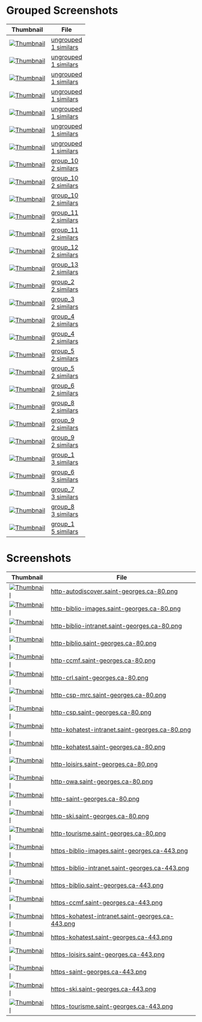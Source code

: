 # Grouped Screenshots
| Thumbnail | File |
| --- | --- |
| <a href='groups_samples/1_ungrouped_http-biblio-images.saint-georges.ca-80.png' target='_blank'><img src='groups_samples/thumbnails/1_ungrouped_http-biblio-images.saint-georges.ca-80.png' alt='Thumbnail' /></a> | <a href='grouped/ungrouped' target='_blank'>ungrouped<br>1 similars</a> |
| <a href='groups_samples/1_ungrouped_http-ccmf.saint-georges.ca-80.png' target='_blank'><img src='groups_samples/thumbnails/1_ungrouped_http-ccmf.saint-georges.ca-80.png' alt='Thumbnail' /></a> | <a href='grouped/ungrouped' target='_blank'>ungrouped<br>1 similars</a> |
| <a href='groups_samples/1_ungrouped_http-ski.saint-georges.ca-80.png' target='_blank'><img src='groups_samples/thumbnails/1_ungrouped_http-ski.saint-georges.ca-80.png' alt='Thumbnail' /></a> | <a href='grouped/ungrouped' target='_blank'>ungrouped<br>1 similars</a> |
| <a href='groups_samples/1_ungrouped_http-tourisme.saint-georges.ca-80.png' target='_blank'><img src='groups_samples/thumbnails/1_ungrouped_http-tourisme.saint-georges.ca-80.png' alt='Thumbnail' /></a> | <a href='grouped/ungrouped' target='_blank'>ungrouped<br>1 similars</a> |
| <a href='groups_samples/1_ungrouped_https-ccmf.saint-georges.ca-443.png' target='_blank'><img src='groups_samples/thumbnails/1_ungrouped_https-ccmf.saint-georges.ca-443.png' alt='Thumbnail' /></a> | <a href='grouped/ungrouped' target='_blank'>ungrouped<br>1 similars</a> |
| <a href='groups_samples/1_ungrouped_https-ski.saint-georges.ca-443.png' target='_blank'><img src='groups_samples/thumbnails/1_ungrouped_https-ski.saint-georges.ca-443.png' alt='Thumbnail' /></a> | <a href='grouped/ungrouped' target='_blank'>ungrouped<br>1 similars</a> |
| <a href='groups_samples/1_ungrouped_https-tourisme.saint-georges.ca-443.png' target='_blank'><img src='groups_samples/thumbnails/1_ungrouped_https-tourisme.saint-georges.ca-443.png' alt='Thumbnail' /></a> | <a href='grouped/ungrouped' target='_blank'>ungrouped<br>1 similars</a> |
| <a href='groups_samples/2_group_10_http-kohatest-intranet.saint-georges.ca-80.png' target='_blank'><img src='groups_samples/thumbnails/2_group_10_http-kohatest-intranet.saint-georges.ca-80.png' alt='Thumbnail' /></a> | <a href='grouped/2_group_10' target='_blank'>group_10<br>2 similars</a> |
| <a href='groups_samples/2_group_10_https-saint-georges.ca-443.png' target='_blank'><img src='groups_samples/thumbnails/2_group_10_https-saint-georges.ca-443.png' alt='Thumbnail' /></a> | <a href='grouped/2_group_10' target='_blank'>group_10<br>2 similars</a> |
| <a href='groups_samples/2_group_10_https-ski.saint-georges.ca-443.png' target='_blank'><img src='groups_samples/thumbnails/2_group_10_https-ski.saint-georges.ca-443.png' alt='Thumbnail' /></a> | <a href='grouped/2_group_10' target='_blank'>group_10<br>2 similars</a> |
| <a href='groups_samples/2_group_11_http-csp-mrc.saint-georges.ca-80.png' target='_blank'><img src='groups_samples/thumbnails/2_group_11_http-csp-mrc.saint-georges.ca-80.png' alt='Thumbnail' /></a> | <a href='grouped/2_group_11' target='_blank'>group_11<br>2 similars</a> |
| <a href='groups_samples/2_group_11_https-saint-georges.ca-443.png' target='_blank'><img src='groups_samples/thumbnails/2_group_11_https-saint-georges.ca-443.png' alt='Thumbnail' /></a> | <a href='grouped/2_group_11' target='_blank'>group_11<br>2 similars</a> |
| <a href='groups_samples/2_group_12_http-csp-mrc.saint-georges.ca-80.png' target='_blank'><img src='groups_samples/thumbnails/2_group_12_http-csp-mrc.saint-georges.ca-80.png' alt='Thumbnail' /></a> | <a href='grouped/2_group_12' target='_blank'>group_12<br>2 similars</a> |
| <a href='groups_samples/2_group_13_http-csp-mrc.saint-georges.ca-80.png' target='_blank'><img src='groups_samples/thumbnails/2_group_13_http-csp-mrc.saint-georges.ca-80.png' alt='Thumbnail' /></a> | <a href='grouped/2_group_13' target='_blank'>group_13<br>2 similars</a> |
| <a href='groups_samples/2_group_2_https-biblio-intranet.saint-georges.ca-443.png' target='_blank'><img src='groups_samples/thumbnails/2_group_2_https-biblio-intranet.saint-georges.ca-443.png' alt='Thumbnail' /></a> | <a href='grouped/2_group_2' target='_blank'>group_2<br>2 similars</a> |
| <a href='groups_samples/2_group_3_https-kohatest.saint-georges.ca-443.png' target='_blank'><img src='groups_samples/thumbnails/2_group_3_https-kohatest.saint-georges.ca-443.png' alt='Thumbnail' /></a> | <a href='grouped/2_group_3' target='_blank'>group_3<br>2 similars</a> |
| <a href='groups_samples/2_group_4_http-tourisme.saint-georges.ca-80.png' target='_blank'><img src='groups_samples/thumbnails/2_group_4_http-tourisme.saint-georges.ca-80.png' alt='Thumbnail' /></a> | <a href='grouped/2_group_4' target='_blank'>group_4<br>2 similars</a> |
| <a href='groups_samples/2_group_4_https-ccmf.saint-georges.ca-443.png' target='_blank'><img src='groups_samples/thumbnails/2_group_4_https-ccmf.saint-georges.ca-443.png' alt='Thumbnail' /></a> | <a href='grouped/2_group_4' target='_blank'>group_4<br>2 similars</a> |
| <a href='groups_samples/2_group_5_http-loisirs.saint-georges.ca-80.png' target='_blank'><img src='groups_samples/thumbnails/2_group_5_http-loisirs.saint-georges.ca-80.png' alt='Thumbnail' /></a> | <a href='grouped/2_group_5' target='_blank'>group_5<br>2 similars</a> |
| <a href='groups_samples/2_group_5_http-tourisme.saint-georges.ca-80.png' target='_blank'><img src='groups_samples/thumbnails/2_group_5_http-tourisme.saint-georges.ca-80.png' alt='Thumbnail' /></a> | <a href='grouped/2_group_5' target='_blank'>group_5<br>2 similars</a> |
| <a href='groups_samples/2_group_6_http-loisirs.saint-georges.ca-80.png' target='_blank'><img src='groups_samples/thumbnails/2_group_6_http-loisirs.saint-georges.ca-80.png' alt='Thumbnail' /></a> | <a href='grouped/2_group_6' target='_blank'>group_6<br>2 similars</a> |
| <a href='groups_samples/2_group_8_http-kohatest-intranet.saint-georges.ca-80.png' target='_blank'><img src='groups_samples/thumbnails/2_group_8_http-kohatest-intranet.saint-georges.ca-80.png' alt='Thumbnail' /></a> | <a href='grouped/2_group_8' target='_blank'>group_8<br>2 similars</a> |
| <a href='groups_samples/2_group_9_http-kohatest-intranet.saint-georges.ca-80.png' target='_blank'><img src='groups_samples/thumbnails/2_group_9_http-kohatest-intranet.saint-georges.ca-80.png' alt='Thumbnail' /></a> | <a href='grouped/2_group_9' target='_blank'>group_9<br>2 similars</a> |
| <a href='groups_samples/2_group_9_https-saint-georges.ca-443.png' target='_blank'><img src='groups_samples/thumbnails/2_group_9_https-saint-georges.ca-443.png' alt='Thumbnail' /></a> | <a href='grouped/2_group_9' target='_blank'>group_9<br>2 similars</a> |
| <a href='groups_samples/3_group_1_https-biblio.saint-georges.ca-443.png' target='_blank'><img src='groups_samples/thumbnails/3_group_1_https-biblio.saint-georges.ca-443.png' alt='Thumbnail' /></a> | <a href='grouped/3_group_1' target='_blank'>group_1<br>3 similars</a> |
| <a href='groups_samples/3_group_6_http-owa.saint-georges.ca-80.png' target='_blank'><img src='groups_samples/thumbnails/3_group_6_http-owa.saint-georges.ca-80.png' alt='Thumbnail' /></a> | <a href='grouped/3_group_6' target='_blank'>group_6<br>3 similars</a> |
| <a href='groups_samples/3_group_7_http-owa.saint-georges.ca-80.png' target='_blank'><img src='groups_samples/thumbnails/3_group_7_http-owa.saint-georges.ca-80.png' alt='Thumbnail' /></a> | <a href='grouped/3_group_7' target='_blank'>group_7<br>3 similars</a> |
| <a href='groups_samples/3_group_8_http-owa.saint-georges.ca-80.png' target='_blank'><img src='groups_samples/thumbnails/3_group_8_http-owa.saint-georges.ca-80.png' alt='Thumbnail' /></a> | <a href='grouped/3_group_8' target='_blank'>group_8<br>3 similars</a> |
| <a href='groups_samples/5_group_1_https-biblio.saint-georges.ca-443.png' target='_blank'><img src='groups_samples/thumbnails/5_group_1_https-biblio.saint-georges.ca-443.png' alt='Thumbnail' /></a> | <a href='grouped/5_group_1' target='_blank'>group_1<br>5 similars</a> |

# Screenshots
| Thumbnail | File |
| --- | --- |
| <a href='screenshots/http-autodiscover.saint-georges.ca-80.png' target='_blank'><img src='screenshots/thumbnails/http-autodiscover.saint-georges.ca-80.png' alt='Thumbnail' /></a> | <a href='screenshots/http-autodiscover.saint-georges.ca-80.png' target='_blank'>http-autodiscover.saint-georges.ca-80.png</a> |
| <a href='screenshots/http-biblio-images.saint-georges.ca-80.png' target='_blank'><img src='screenshots/thumbnails/http-biblio-images.saint-georges.ca-80.png' alt='Thumbnail' /></a> | <a href='screenshots/http-biblio-images.saint-georges.ca-80.png' target='_blank'>http-biblio-images.saint-georges.ca-80.png</a> |
| <a href='screenshots/http-biblio-intranet.saint-georges.ca-80.png' target='_blank'><img src='screenshots/thumbnails/http-biblio-intranet.saint-georges.ca-80.png' alt='Thumbnail' /></a> | <a href='screenshots/http-biblio-intranet.saint-georges.ca-80.png' target='_blank'>http-biblio-intranet.saint-georges.ca-80.png</a> |
| <a href='screenshots/http-biblio.saint-georges.ca-80.png' target='_blank'><img src='screenshots/thumbnails/http-biblio.saint-georges.ca-80.png' alt='Thumbnail' /></a> | <a href='screenshots/http-biblio.saint-georges.ca-80.png' target='_blank'>http-biblio.saint-georges.ca-80.png</a> |
| <a href='screenshots/http-ccmf.saint-georges.ca-80.png' target='_blank'><img src='screenshots/thumbnails/http-ccmf.saint-georges.ca-80.png' alt='Thumbnail' /></a> | <a href='screenshots/http-ccmf.saint-georges.ca-80.png' target='_blank'>http-ccmf.saint-georges.ca-80.png</a> |
| <a href='screenshots/http-crl.saint-georges.ca-80.png' target='_blank'><img src='screenshots/thumbnails/http-crl.saint-georges.ca-80.png' alt='Thumbnail' /></a> | <a href='screenshots/http-crl.saint-georges.ca-80.png' target='_blank'>http-crl.saint-georges.ca-80.png</a> |
| <a href='screenshots/http-csp-mrc.saint-georges.ca-80.png' target='_blank'><img src='screenshots/thumbnails/http-csp-mrc.saint-georges.ca-80.png' alt='Thumbnail' /></a> | <a href='screenshots/http-csp-mrc.saint-georges.ca-80.png' target='_blank'>http-csp-mrc.saint-georges.ca-80.png</a> |
| <a href='screenshots/http-csp.saint-georges.ca-80.png' target='_blank'><img src='screenshots/thumbnails/http-csp.saint-georges.ca-80.png' alt='Thumbnail' /></a> | <a href='screenshots/http-csp.saint-georges.ca-80.png' target='_blank'>http-csp.saint-georges.ca-80.png</a> |
| <a href='screenshots/http-kohatest-intranet.saint-georges.ca-80.png' target='_blank'><img src='screenshots/thumbnails/http-kohatest-intranet.saint-georges.ca-80.png' alt='Thumbnail' /></a> | <a href='screenshots/http-kohatest-intranet.saint-georges.ca-80.png' target='_blank'>http-kohatest-intranet.saint-georges.ca-80.png</a> |
| <a href='screenshots/http-kohatest.saint-georges.ca-80.png' target='_blank'><img src='screenshots/thumbnails/http-kohatest.saint-georges.ca-80.png' alt='Thumbnail' /></a> | <a href='screenshots/http-kohatest.saint-georges.ca-80.png' target='_blank'>http-kohatest.saint-georges.ca-80.png</a> |
| <a href='screenshots/http-loisirs.saint-georges.ca-80.png' target='_blank'><img src='screenshots/thumbnails/http-loisirs.saint-georges.ca-80.png' alt='Thumbnail' /></a> | <a href='screenshots/http-loisirs.saint-georges.ca-80.png' target='_blank'>http-loisirs.saint-georges.ca-80.png</a> |
| <a href='screenshots/http-owa.saint-georges.ca-80.png' target='_blank'><img src='screenshots/thumbnails/http-owa.saint-georges.ca-80.png' alt='Thumbnail' /></a> | <a href='screenshots/http-owa.saint-georges.ca-80.png' target='_blank'>http-owa.saint-georges.ca-80.png</a> |
| <a href='screenshots/http-saint-georges.ca-80.png' target='_blank'><img src='screenshots/thumbnails/http-saint-georges.ca-80.png' alt='Thumbnail' /></a> | <a href='screenshots/http-saint-georges.ca-80.png' target='_blank'>http-saint-georges.ca-80.png</a> |
| <a href='screenshots/http-ski.saint-georges.ca-80.png' target='_blank'><img src='screenshots/thumbnails/http-ski.saint-georges.ca-80.png' alt='Thumbnail' /></a> | <a href='screenshots/http-ski.saint-georges.ca-80.png' target='_blank'>http-ski.saint-georges.ca-80.png</a> |
| <a href='screenshots/http-tourisme.saint-georges.ca-80.png' target='_blank'><img src='screenshots/thumbnails/http-tourisme.saint-georges.ca-80.png' alt='Thumbnail' /></a> | <a href='screenshots/http-tourisme.saint-georges.ca-80.png' target='_blank'>http-tourisme.saint-georges.ca-80.png</a> |
| <a href='screenshots/https-biblio-images.saint-georges.ca-443.png' target='_blank'><img src='screenshots/thumbnails/https-biblio-images.saint-georges.ca-443.png' alt='Thumbnail' /></a> | <a href='screenshots/https-biblio-images.saint-georges.ca-443.png' target='_blank'>https-biblio-images.saint-georges.ca-443.png</a> |
| <a href='screenshots/https-biblio-intranet.saint-georges.ca-443.png' target='_blank'><img src='screenshots/thumbnails/https-biblio-intranet.saint-georges.ca-443.png' alt='Thumbnail' /></a> | <a href='screenshots/https-biblio-intranet.saint-georges.ca-443.png' target='_blank'>https-biblio-intranet.saint-georges.ca-443.png</a> |
| <a href='screenshots/https-biblio.saint-georges.ca-443.png' target='_blank'><img src='screenshots/thumbnails/https-biblio.saint-georges.ca-443.png' alt='Thumbnail' /></a> | <a href='screenshots/https-biblio.saint-georges.ca-443.png' target='_blank'>https-biblio.saint-georges.ca-443.png</a> |
| <a href='screenshots/https-ccmf.saint-georges.ca-443.png' target='_blank'><img src='screenshots/thumbnails/https-ccmf.saint-georges.ca-443.png' alt='Thumbnail' /></a> | <a href='screenshots/https-ccmf.saint-georges.ca-443.png' target='_blank'>https-ccmf.saint-georges.ca-443.png</a> |
| <a href='screenshots/https-kohatest-intranet.saint-georges.ca-443.png' target='_blank'><img src='screenshots/thumbnails/https-kohatest-intranet.saint-georges.ca-443.png' alt='Thumbnail' /></a> | <a href='screenshots/https-kohatest-intranet.saint-georges.ca-443.png' target='_blank'>https-kohatest-intranet.saint-georges.ca-443.png</a> |
| <a href='screenshots/https-kohatest.saint-georges.ca-443.png' target='_blank'><img src='screenshots/thumbnails/https-kohatest.saint-georges.ca-443.png' alt='Thumbnail' /></a> | <a href='screenshots/https-kohatest.saint-georges.ca-443.png' target='_blank'>https-kohatest.saint-georges.ca-443.png</a> |
| <a href='screenshots/https-loisirs.saint-georges.ca-443.png' target='_blank'><img src='screenshots/thumbnails/https-loisirs.saint-georges.ca-443.png' alt='Thumbnail' /></a> | <a href='screenshots/https-loisirs.saint-georges.ca-443.png' target='_blank'>https-loisirs.saint-georges.ca-443.png</a> |
| <a href='screenshots/https-saint-georges.ca-443.png' target='_blank'><img src='screenshots/thumbnails/https-saint-georges.ca-443.png' alt='Thumbnail' /></a> | <a href='screenshots/https-saint-georges.ca-443.png' target='_blank'>https-saint-georges.ca-443.png</a> |
| <a href='screenshots/https-ski.saint-georges.ca-443.png' target='_blank'><img src='screenshots/thumbnails/https-ski.saint-georges.ca-443.png' alt='Thumbnail' /></a> | <a href='screenshots/https-ski.saint-georges.ca-443.png' target='_blank'>https-ski.saint-georges.ca-443.png</a> |
| <a href='screenshots/https-tourisme.saint-georges.ca-443.png' target='_blank'><img src='screenshots/thumbnails/https-tourisme.saint-georges.ca-443.png' alt='Thumbnail' /></a> | <a href='screenshots/https-tourisme.saint-georges.ca-443.png' target='_blank'>https-tourisme.saint-georges.ca-443.png</a> |

